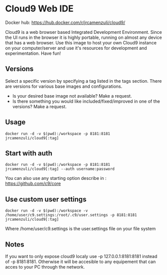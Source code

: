 # Cloud9 Web IDE
Docker hub: https://hub.docker.com/r/jrcamenzuli/cloud9/

Cloud9 is a web browser based Integrated Development Environment. Since the UI runs in the browser it is highly portable, running on almost any device that has a web browser. Use this image to host your own Cloud9 instance on your computer/server and use it's resources for development and experimentation. Have fun!

## Versions
Select a specific version by specifying a tag listed in the tags section. There are versions for various base images and configurations.

* Is your desired base image not available? Make a request.
* Is there something you would like included/fixed/improved in one of the versions? Make a request.

## Usage

    docker run -d -v $(pwd):/workspace -p 8181:8181 jrcamenzuli/cloud9[:tag]

## Start with auth

    docker run -d -v $(pwd):/workspace -p 8181:8181 jrcamenzuli/cloud9[:tag] --auth username:password
    
You can also use any starting option describe in : https://github.com/c9/core

## Use custom user settings

    docker run -d -v $(pwd):/workspace -v /home/user/c9.settings:/root/.c9/user.settings -p 8181:8181 jrcamenzuli/cloud9[:tag]

Where /home/user/c9.settings is the user.settings file on your file system

## Notes

If you want to only expose cloud9 localy use -p 127.0.0.1:8181:8181 instead of -p 8181:8181. Otherwise it will be accesible to any equipement that can acces to your PC through the network.